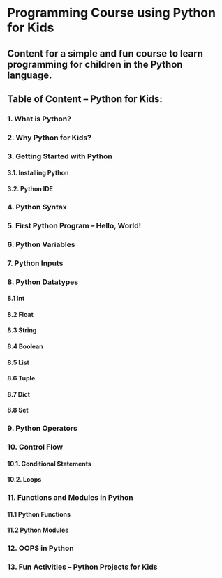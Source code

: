 # Programming Course using Python for Kids

## Content for a simple and fun course to learn programming for children in the Python language.

## Table of Content – Python for Kids:

### 1. What is Python?
### 2. Why Python for Kids?
### 3. Getting Started with Python
#### 3.1. Installing Python
#### 3.2. Python IDE
### 4. Python Syntax
### 5. First Python Program – Hello, World!
### 6. Python Variables
### 7. Python Inputs
### 8. Python Datatypes
#### 8.1 Int
#### 8.2 Float
#### 8.3 String
#### 8.4 Boolean
#### 8.5 List
#### 8.6 Tuple
#### 8.7 Dict
#### 8.8 Set
### 9. Python Operators
### 10. Control Flow
#### 10.1. Conditional Statements  
#### 10.2. Loops 
### 11. Functions and Modules in Python
#### 11.1 Python Functions
#### 11.2 Python Modules
### 12. OOPS in Python
### 13. Fun Activities – Python Projects for Kids
